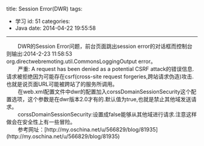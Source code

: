 title: Session Error(DWR)
tags:
  - 学习
id: 51
categories:
  - Java
date: 2014-04-22 19:55:58
---

<div style="font-size: 14px;"><span style="padding-left: 30px;">DWR的Session Error问题，前台页面跳出session error的对话框而控制台则输出:2014-2-23 11:58:53 org.directwebremoting.util.CommonsLoggingOutput error。</span></div>
<div style="font-size: 14px;"><span style="padding-left: 30px;">严重: A request has been denied as a potential CSRF attack的错误信息.请求被拒绝因为可能存在csrf(cross-site request forgeries,跨站请求伪造)攻击.也就是说页面URL可能被跨站了的服务所调用。</span></div>
<div style="font-size: 14px;"><span style="padding-left: 30px;">在web.xml配置文件中dwr的配置加入corssDomainSessionSecurity这个配置选项，这个参数是在dwr版本2.0才有的.默认值为true,也就是禁止其他域发送请求。</span></div>
<div style="font-size: 14px;"><span style="padding-left: 30px;">corssDomainSessionSecurity:设置成false能够从其他域进行请求.注意这样做会在安全性上有一些冒险。</span></div>
<div style="font-size: 14px;"><span style="padding-left: 30px;">参考网址：[http://my.oschina.net/u/566829/blog/81935](http://my.oschina.net/u/566829/blog/81935)</span></div>